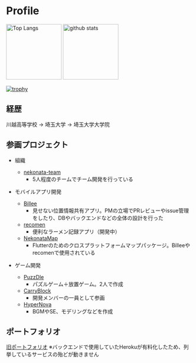 # Profile

<p align="left"> 
  <img alt="Top Langs" height="150px" src="https://github-readme-stats.vercel.app/api/top-langs/?username=tyPhoon-collab&layout=compact&count_private=true&show_icons=true&theme=onedark" />
  <img alt="github stats" height="150px" src="https://github-readme-stats.vercel.app/api?username=tyPhoon-collab&count_private=true&show_icons=true&show_icons=true&theme=onedark" />
</p>

[![trophy](https://github-profile-trophy.vercel.app/?username=tyPhoon-collab&theme=onedark&column=7)](https://github.com/ryo-ma/github-profile-trophy)

## 経歴

川越高等学校 → 埼玉大学 → 埼玉大学大学院

## 参画プロジェクト

- 組織
  - [nekonata-team](https://github.com/nekonata-team)
    - 5人程度のチームでチーム開発を行っている

- モバイルアプリ開発
  - [Billee](https://billee.nekonata.dev/)
    - 見せない位置情報共有アプリ。PMの立場でPRレビューやissue管理をしたり、DBやバックエンドなどの全体の設計を行った
  - [recomen](https://recomen.nekonata.dev/)
    - 便利なラーメン記録アプリ（開発中）
  - [NekonataMap](https://github.com/nekonata-team/nekonata-map)
    - Flutterのためのクロスプラットフォームマップパッケージ。Billeeやrecomenで使用されている
- ゲーム開発
  - [PuzzDle](https://puzzdle-ed532.web.app/)
    - パズルゲーム＋放置ゲーム。2人で作成
  - [CarryBlock](https://github.com/suupia/CarryBlock)
    - 開発メンバーの一員として参画
  - [HyperNova](https://store.steampowered.com/app/1977840/HyperNova/?l=japanese)
    - BGMやSE、モデリングなどを作成

## ポートフォリオ

[旧ポートフォリオ](https://typhoon-portfolio.web.app/)
※バックエンドで使用していたHerokuが有料化したため、列挙しているサービスの殆どが動きません
